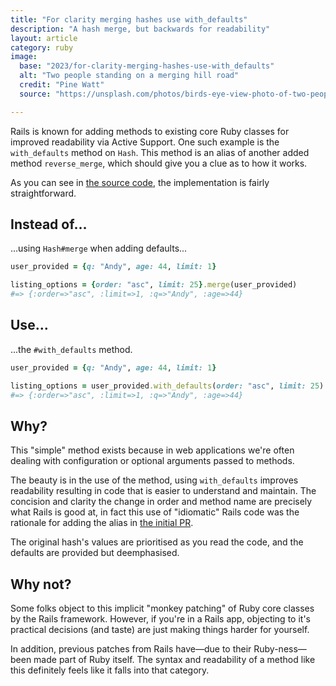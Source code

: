 ```yaml
---
title: "For clarity merging hashes use with_defaults"
description: "A hash merge, but backwards for readability"
layout: article
category: ruby
image:
  base: "2023/for-clarity-merging-hashes-use-with_defaults"
  alt: "Two people standing on a merging hill road"
  credit: "Pine Watt"
  source: "https://unsplash.com/photos/birds-eye-view-photo-of-two-people-standing-on-gray-concrete-road-in-front-of-hill-dUbKcgu0zjw"

---  
```


Rails is known for adding methods to existing core Ruby classes for improved readability via Active Support. One such example is the `with_defaults` method on `Hash`. This method is an alias of another added method `reverse_merge`, which should give you a clue as to how it works.

As you can see in [the source code](https://github.com/rails/rails/blob/main/activesupport/lib/active_support/core_ext/hash/reverse_merge.rb#L14), the implementation is fairly straightforward.


## Instead of…

...using `Hash#merge` when adding defaults...

```ruby
user_provided = {q: "Andy", age: 44, limit: 1}

listing_options = {order: "asc", limit: 25}.merge(user_provided)
#=> {:order=>"asc", :limit=>1, :q=>"Andy", :age=>44}
```


## Use…

...the `#with_defaults` method.

```ruby
user_provided = {q: "Andy", age: 44, limit: 1}

listing_options = user_provided.with_defaults(order: "asc", limit: 25)
#=> {:order=>"asc", :limit=>1, :q=>"Andy", :age=>44}
```



## Why?

This "simple" method exists because in web applications we're often dealing with configuration or optional arguments passed to methods.

The beauty is in the use of the method, using `with_defaults` improves readability resulting in code that is easier to understand and maintain. The concision and clarity the change in order and method name are precisely what Rails is good at, in fact this use of "idiomatic" Rails code was the rationale for adding the alias in [the initial PR](https://github.com/rails/rails/pull/28603).

The original hash's values are prioritised as you read the code, and the defaults are provided but deemphasised.


## Why not?

Some folks object to this implicit "monkey patching" of Ruby core classes by the Rails framework. However, if you're in a Rails app, objecting to it's practical decisions (and taste) are just making things harder for yourself.

In addition, previous patches from Rails have—due to their Ruby-ness—been made part of Ruby itself. The syntax and readability of a method like this definitely feels like it falls into that category.